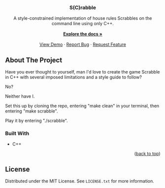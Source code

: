 <a name="readme-top"></a>

<br />
<h3 align="center">S(C)rabble</h3>

  <p align="center">
    A style-constrained implementation of house rules Scrabbles on the command line using only C++.
    <br />
    <br />
    <a href="https://github.com/carterfaceysmith/autoComplete"><strong>Explore the docs »</strong></a>
    <br />
    <br />
    <a href="https://github.com/carterfaceysmith/autoComplete">View Demo</a>
    ·
    <a href="https://github.com/carterfaceysmith/autoComplete/issues">Report Bug</a>
    ·
    <a href="https://github.com/carterfaceysmith/autoComplete/issues">Request Feature</a>
  </p>
</div>

<!-- ABOUT THE PROJECT -->
## About The Project

Have you ever thought to yourself, man I'd love to create the game Scrabble in C++ with several imposed limitations and a style guide to follow?

No?

Neither have I.

Set this up by cloning the repo, entering "make clean" in your terminal, then entering "make scrabble". 

Play it by entering "./scrabble".

### Built With

* C++

<p align="right">(<a href="#readme-top">back to top</a>)</p>

## License

Distributed under the MIT License. See `LICENSE.txt` for more information.
